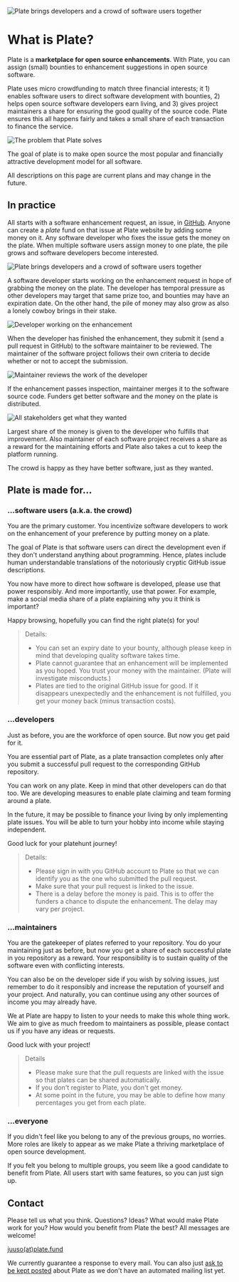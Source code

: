 ![Plate brings developers and a crowd of software users together](https://raw.githubusercontent.com/plate-fund/blog/master/what-is-plate.assets/image-20200609222600220.png)

# What is Plate?

Plate is a **marketplace for open source enhancements**. With Plate, you can assign (small) bounties to enhancement suggestions in open source software.

Plate uses micro crowdfunding to match three financial interests; it 1) enables software users to direct software development with bounties, 2) helps open source software developers earn living, and 3) gives project maintainers a share for ensuring the good quality of the source code. Plate ensures this all happens fairly and takes a small share of each transaction to finance the service.

![The problem that Plate solves](https://raw.githubusercontent.com/plate-fund/blog/master/what-is-plate.assets/image-20200621200236757.png)

The goal of plate is to make open source the most popular and financially attractive development model for all software.

All descriptions on this page are current plans and may change in the future.

## In practice

All starts with a software enhancement request, an issue, in [GitHub](https://github.com/). Anyone can create a *plate* fund on that issue at Plate website by adding some money on it. Any software developer who fixes the issue gets the money on the plate. When multiple software users assign money to one plate, the pile grows and software developers become interested.

![Plate brings developers and a crowd of software users together](https://raw.githubusercontent.com/plate-fund/blog/master/what-is-plate.assets/image-20200609222600220.png)

A software developer starts working on the enhancement request in hope of grabbing the money on the plate. The developer has temporal pressure as other developers may target that same prize too, and bounties may have an expiration date. On the other hand, the pile of money may also grow as also a lonely cowboy brings in their stake.

![Developer working on the enhancement](https://raw.githubusercontent.com/plate-fund/blog/master/what-is-plate.assets/image-20200609222623531.png)

When the developer has finished the enhancement, they submit it (send a pull request in GitHub) to the software maintainer to be reviewed. The maintainer of the software project follows their own criteria to decide whether or not to accept the submission.

![Maintainer reviews the work of the developer](https://raw.githubusercontent.com/plate-fund/blog/master/what-is-plate.assets/image-20200609222822388.png)

If the enhancement passes inspection, maintainer merges it to the software source code. Funders get better software and the money on the plate is distributed.

![All stakeholders get what they wanted](https://raw.githubusercontent.com/plate-fund/blog/master/what-is-plate.assets/image-20200609225142609.png)

Largest share of the money is given to the developer who fulfills that improvement. Also maintainer of each software project receives a share as a reward for the maintaining efforts and Plate also takes a cut to keep the platform running.

The crowd is happy as they have better software, just as they wanted.

## Plate is made for...

### ...software users (a.k.a. the crowd)

You are the primary customer. You incentivize software developers to work on the enhancement of your preference by putting money on a plate.

The goal of Plate is that software users can direct the development even if they don't understand anything about programming. Hence, plates include human understandable translations of the notoriously cryptic GitHub issue descriptions.

You now have more to direct how software is developed, please use that power responsibly. And more importantly, use that power. For example, make a social media share of a plate explaining why you it think is important?

Happy browsing, hopefully you can find the right plate(s) for you!

> Details:
>
> - You can set an expiry date to your bounty, although please keep in mind that developing quality software takes time.
> - Plate cannot guarantee that an enhancement will be implemented as you hoped. You trust your money with the maintainer. (Plate will investigate misconducts.)
> - Plates are tied to the original GitHub issue for good. If it disappears unexpectedly and the enhancement is not fulfilled, you get your money back (minus transaction costs).

### ...developers

Just as before, you are the workforce of open source. But now you get paid for it.

You are essential part of Plate, as a plate transaction completes only after you submit a successful pull request to the corresponding GitHub repository.

You can work on any plate. Keep in mind that other developers can do that too. We are developing measures to enable plate claiming and team forming around a plate.

In the future, it may be possible to finance your living by only implementing plate issues. You will be able to turn your hobby into income while staying independent.

Good luck for your platehunt journey!

> Details:
>
> - Please sign in with you GitHub account to Plate so that we can identify you as the one who submitted the pull request.
> - Make sure that your pull request is linked to the issue.
> - There is a delay before the money is paid. This is to offer the funders a chance to dispute the enhancement. The delay may vary per project.

### ...maintainers

You are the gatekeeper of plates referred to your repository. You do your maintaining just as before, but now you get a share of each successful plate in you repository as a reward. Your responsibility is to sustain quality of the software even with conflicting interests.

You can also be on the developer side if you wish by solving issues, just remember to do it responsibly and increase the reputation of yourself and your project. And naturally, you can continue using any other sources of income you may already have.

We at Plate are happy to listen to your needs to make this whole thing work. We aim to give as much freedom to maintainers as possible, please contact us if you have any ideas or requests.

Good luck with your project!

> Details
>
> - Please make sure that the pull requests are linked with the issue so that plates can be shared automatically.
> - If you don't register to Plate, you don't get money.
> - At some point in the future, you may be able to define how many percentages you get from each plate.

### ...everyone

If you didn't feel like you belong to any of the previous groups, no worries. More roles are likely to appear as we make Plate a thriving marketplace of open source development.

If you felt you belong to multiple groups, you seem like a good candidate to benefit from Plate. All users start with same features, so you can just sign up.

## Contact

Please tell us what you think. Questions? Ideas? What would make Plate work for you? How would you benefit from Plate the best? All messages are welcome!

[juuso(at)plate.fund](mailto:juuso@plate.fund?subject=Plate%20contact)

We currently guarantee a response to every mail. You can also just [ask to be kept posted](mailto:juuso@plate.fund?subject=Keep%20me%20posted%20about%20Plate&body=Hi,%20please%20keep%20me%20updated%20about%20the%20progress%20of%20Plate.) about Plate as we don't have an automated mailing list yet.
